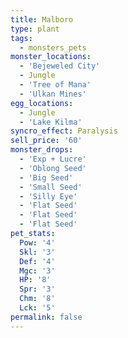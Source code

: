 ```yaml
---
title: Malboro
type: plant
tags:
  - monsters_pets
monster_locations:
  - 'Bejeweled City'
  - Jungle
  - 'Tree of Mana'
  - 'Ulkan Mines'
egg_locations:
  - Jungle
  - 'Lake Kilma'
syncro_effect: Paralysis
sell_price: '60'
monster_drops:
  - 'Exp + Lucre'
  - 'Oblong Seed'
  - 'Big Seed'
  - 'Small Seed'
  - 'Silly Eye'
  - 'Flat Seed'
  - 'Flat Seed'
  - 'Flat Seed'
pet_stats:
  Pow: '4'
  Skl: '3'
  Def: '4'
  Mgc: '3'
  HP: '8'
  Spr: '3'
  Chm: '8'
  Lck: '5'
permalink: false
---
```

